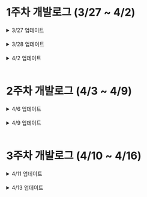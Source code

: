 # 1주차 개발로그 (3/27 ~ 4/2)

<details>
<summary> 3/27 업데이트 </summary>

- cp1 프로젝트 코드 업로드
</details>

<br>

<details>
<summary> 3/28 업데이트 </summary>

- 데이터 선정
- cp2 api test 코드 업로드
</details>

<br>

<details>
<summary> 4/2 업데이트 </summary>

> EDA 진행
- 대상 : 데이터셋 중 201601 파일
- 내용
    - CMP_NM : 법인. 중요하지 않은 특성이므로 제거
    - DAN_NM : 단위. kg이 거의 대부분이므로 나머지 단위 제거
    - POJ_NM : 포장. 상자와 결측치가 대부분이므로 나머지 제거        
    - SIZE_NM : 크기. 결측치가 대부분이므로 삭제
    - LV_NM : 등급. 특 등급이 대부분이므로 특, 상, 보통, 등외 4가지로 정리
    - DANQ : 단위중량. 이상치와 취소된 거래 제거
    - QTY : 물량. 마이너스(-) 의 경우 취소된 거래이므로 제거
    - COST : 단가. 취소된 거래 제거
    - TOT_QTY : 총 물량. DANQ * QTY로 계산 가능
    - TOT_AMT : 총 금액. QTY * COST로 계산 가능
- 결과
    - csv 파일 : EDA 전 327mb -> EDA 후 213mb
    - json 파일 : EDA 전 1.4gb -> EDA 후 617mb

> 파일 압축 테스트
- json 원본 파일을 gzip, bz2, lzma 라이브러리로 각각 압축 후 압축률 비교
- json 원본 파일 : 617mb
  - gzip : 21.5mb, 96.62%
  - bz2 : 14.3mb, 97.69%
  - lzma : 18.1mb, 97.07%

> 발생한 오류와 해결
- pandas 라이브러리 사용 중 SettingWithCopyWarning 에러 발생 <br>
  코드가 작동은 했지만 지속적으로 에러 메시지 발생<br>
    - warning 라이브러리를 사용해서 해결
```python
import warnings
warnings.filterwarnings('ignore')
```
- EDA 진행 후 저장한 json 파일을 열 때 <br>
  invalid string length 에러 발생
    - orient 옵션 'table' -> 'index' 변경 후 해결
```python
convert_data.to_json('CP1/eda.json', orient='index', indent=4)
```

- EDA 진행 후 저장한 json 파일을 열 때 <br>
  데이터가 unicode 형태로 한글이 저장되는 현상 발생
    - pandas의 to_json 인자값 중 force_ascii=False 사용으로 해결
```python
convert_data.to_json('CP1/eda.json', orient='index', indent=4, force_ascii=False)
```

- json 데이터 파싱에러 발생 <br>
  json.decoder.JSONDecodeError: Expecting value: line 12 column 1 (char 22)
    - xmltodict 라이브러리 사용으로 해결
```python
import xmltodict
page = requests.get(url)
html = page.text

html_dict = xmltodict.parse(html)
```
</details>

<br>

# 2주차 개발로그 (4/3 ~ 4/9)

<details>
<summary> 4/6 업데이트 </summary>

- 가락시장 API를 이용한 ETL Pipeline 코드 업로드
- AWS S3에 적재된 데이터를 불러온 뒤 json으로 반환하는 코드 업로드
</details>

<br>

<details>
<summary> 4/9 업데이트 </summary>

> Airflow 구동을 위한 아마존 EC2 인스턴스 생성
>
- ubuntu 20.04 LTS (HVM), SSD Volume Type
- ssh 접속 오류 발생
![캡쳐](https://file.notion.so/f/s/aed2c898-0427-451d-8e57-69c5e1e064e4/20230406_231747.png?id=4ea8ce6a-3468-4355-8096-a9863b244016&table=block&spaceId=42bf19cc-5baa-43aa-850f-f24bed91b0da&expirationTimestamp=1683107150523&signature=TapOFB9tNFmr-JLAlzfoi2RCEQalyQp2HSrFiS0GYtk&downloadName=20230406_231747.png)
   - 확인 결과 sk 브로드밴드 사용시 22번 포트 사용 불가로 ssh 접속 안되는 현상 발생
    - EC2 인스턴스 연결로 접속
- t2.micro 프리티어 (1vCPU, 1GiB 메모리) 로는 Airflow 구동 시 다운되는 문제 발생
    - 로컬에서 진행하기로 결정

> 윈도우10 로컬에 WSL로 리눅스 환경구축
>
- Airflow는 리눅스에서만 구동되기 때문에 로컬로 진행하려면
리눅스 기반 환경이 필요하다.
- 마이크로소프트 스토어에서 ubuntu 20.04 설치
![캡쳐](https://file.notion.so/f/s/5e4fcd24-294a-41eb-a03e-3f09b82b17a8/20230411_210135.png?id=b3902d00-62e4-439c-9d84-08b64a13b554&table=block&spaceId=42bf19cc-5baa-43aa-850f-f24bed91b0da&expirationTimestamp=1683107233377&signature=AU2hHGxjGTOwnE2KVFktpQhZW9zPG5Sw83LccyDfYLA&downloadName=20230411_210135.png)
- systemd 오류 발생
![캡쳐](https://file.notion.so/f/s/059a1450-515d-4edc-b96c-e192a48fcc82/20230411_214044.png?id=ab4175b0-0c79-4354-b158-8252f0f4c8d7&table=block&spaceId=42bf19cc-5baa-43aa-850f-f24bed91b0da&expirationTimestamp=1683107267428&signature=LTITS9yFPwlVe6U4aHrApBUvswb9fQdIvI5qRj3D9z4&downloadName=20230411_214044.png)
    - 윈도우 기반의 WSL에서 발생하는 오류로, 정식 Linux OS가 아니라서 발생한다.<br>
    Linux의 initd 프로세스가 근래에 systemd로 대체되었지만 WSL은 여전히
    initd 프로세스(PID 1)가<br> 그 역할을 맡고 있어 호환성에 문제가 있다.
    - 진행 불가로 판단하고 가상화 머신을 이용하기로 결정.

> Oracle VM VirtualBox로 가상화 머신 구동
>
- oracle virtualbox를 이용하여 가상화 구동 후 ubuntu 20.04 설치  
- mysql 8.0 + airflow 2.5.3 설치
- ssh를 이용할 수 없으므로 dag 파일을 전송할 다른 방법이 필요
    - virtualbox 에서 제공하는 공유폴더 기능을 이용하여 virtualbox_share 폴더 지정
    ![캡쳐](https://file.notion.so/f/s/574f8d54-630d-4a67-8ab8-0343ba6ffdf7/20230411_233951.png?id=c9e8b4bc-ba87-4627-9d0e-03b25b5fdcfd&table=block&spaceId=42bf19cc-5baa-43aa-850f-f24bed91b0da&expirationTimestamp=1683107304979&signature=KxFsXzzoHXgqOJSMKuKxglTcZ5zUvkZJqyEtenl8eTM&downloadName=20230411_233951.png)
    - mount -t vboxsf virtualbox_share /home/ente/virtualbox_share/ 명령어로
    ubuntu 상에서 동기화 후 공유폴더 이용 가능
    ![캡쳐](https://file.notion.so/f/s/776a4149-2d33-4222-8840-a1f42590160f/20230411_234517.png?id=7a22bcdd-776e-43d4-8a66-60596563c5e0&table=block&spaceId=42bf19cc-5baa-43aa-850f-f24bed91b0da&expirationTimestamp=1683107330260&signature=IoNkGHkoLVYsJnYOOU-3YoSIiDaudIZS2xtlp_Ww7t0&downloadName=20230411_234517.png)
- airflow standalone 명령어로 webserver와 scheduler 구동
![캡쳐](https://file.notion.so/f/s/ba39559d-183c-429f-b851-d279979d5c34/VirtualBox_airflow_11_04_2023_23_50_34.png?id=586fbd52-6d95-464a-b906-8c13fb4f8a74&table=block&spaceId=42bf19cc-5baa-43aa-850f-f24bed91b0da&expirationTimestamp=1683107354389&signature=oKVrEU8MZ5UGMJe8EIyJBd8R1Nz35HLZGXqNVlS4hA4&downloadName=VirtualBox_airflow_11_04_2023_23_50_34.png)
- localhost:8080 으로 접속하여 airflow 정상 작동 확인
![캡쳐](https://file.notion.so/f/s/e862cda1-4239-4b40-9b22-4f6958a8a9f9/VirtualBox_airflow_11_04_2023_23_52_16.png?id=55e1ed37-7f7d-4f4b-b9df-98e0e608b472&table=block&spaceId=42bf19cc-5baa-43aa-850f-f24bed91b0da&expirationTimestamp=1683107376269&signature=mQ_bkS_q8tGyMBdbuhpuXnpDe1j_BJ8wNs4vFYW5SWM&downloadName=VirtualBox_airflow_11_04_2023_23_52_16.png)
</details>

<br>

# 3주차 개발로그 (4/10 ~ 4/16)

<details>
<summary> 4/11 업데이트 </summary>

> Airflow DAG 생성
>
- 기존 ETL Pipeline 코드에서 함수단위로 Task 지정 후 T1 >> T2 >> T3 <br>로 DAG를 구성하였지만 구동 실패
    - Airflow의 Task는 독립적으로 실행되기 때문에 기본적으로 서로 통신할 수단이 없다.
    - 이를 해결하기 위해 XCom을 이용해 데이터 전송 가능.
    - 앞 함수의 return 값은 자동으로 xcom에 저장되므로 뒤 함수의 파라미터를 **context로 받은 뒤<br>xcom_pull을 이용하여 변수에 저장

    ```python
    from airflow.operators.python import PythonOperator
    from airflow.models import TaskInstance

    def extract():
        ...
        return html_dict

    def transform(**context):
        data = context['task_instance'].xcom_pull(task_ids='extract')
        ...
        return dictionary

    def load(**context):
        data = context['task_instance'].xcom_pull(task_ids='transform')
        ...
    ```
- XCom을 사용한 DAG 구동 실패
    - xcom은 task간의 통신을 위한 메모 정도의 목적으로 설계되었기 때문에 대용량 파일 전송 등의 용도로는 적합하지 않다.
    - MAX XCom size is 48kb
- Task를 하나로 통합하여 하나의 함수 안에서 ETL이 모두 이루어지도록 변경. DAG 구동 성공 
</details>

<br>

<details>
<summary> 4/13 업데이트 </summary>

- requirements 작성
- 병렬처리를 위한 ray test 코드 업로드
</details>
